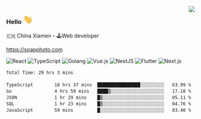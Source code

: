 <img align="right" src="https://github-readme-stats.vercel.app/api?username=yiiu&show_icons=false&bg_color=30,e96443,904e95&title_color=fff&text_color=fff" />

### Hello <img src="https://raw.githubusercontent.com/ABSphreak/ABSphreak/master/gifs/Hi.gif" width="26px" />
 
🇨🇳 China Xiamen・🕹Web developer

https://soapphoto.com

<p align="left"><img src="https://cdn.svgporn.com/logos/react.svg" alt="React" width="32" height="32"/> <img src="https://cdn.svgporn.com/logos/typescript-icon.svg" alt="TypeScript" width="32" height="32"/> <img src="https://cdn.svgporn.com/logos/gopher.svg" alt="Golang" width="32" height="32"/> <img src="https://cdn.svgporn.com/logos/vue.svg" alt="Vue.js" width="32" height="32"/> <img src="https://cdn.svgporn.com/logos/nestjs.svg" alt="NestJS" width="32" height="32"/> <img src="https://cdn.svgporn.com/logos/flutter.svg" alt="Flutter" width="32" height="32"/> <img src="https://cdn.svgporn.com/logos/nextjs-icon.svg" alt="Next.js" width="32" height="32"/></p>


<!--START_SECTION:waka-->

```txt
Total Time: 29 hrs 3 mins

TypeScript        18 hrs 37 mins  ████████████████░░░░░░░░░   63.99 %
Go                4 hrs 59 mins   ████▒░░░░░░░░░░░░░░░░░░░░   17.18 %
JSON              1 hr 29 mins    █▒░░░░░░░░░░░░░░░░░░░░░░░   05.11 %
SQL               1 hr 23 mins    █▒░░░░░░░░░░░░░░░░░░░░░░░   04.76 %
JavaScript        59 mins         █░░░░░░░░░░░░░░░░░░░░░░░░   03.40 %
```

<!--END_SECTION:waka-->
